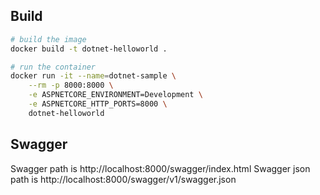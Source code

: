 ## Build

```bash
# build the image
docker build -t dotnet-helloworld .

# run the container
docker run -it --name=dotnet-sample \
    --rm -p 8000:8000 \
    -e ASPNETCORE_ENVIRONMENT=Development \
    -e ASPNETCORE_HTTP_PORTS=8000 \
    dotnet-helloworld
```

## Swagger

Swagger path is http://localhost:8000/swagger/index.html
Swagger json path is http://localhost:8000/swagger/v1/swagger.json